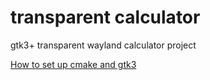 # transparent calculator

gtk3+ transparent wayland calculator project  

[How to set up cmake and gtk3](https://gist.github.com/fracek/3323924)


